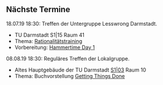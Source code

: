 ## Nächste Termine



18.07.19 18:30:
Treffen der Untergruppe Lesswrong Darmstadt.

 * TU Darmstadt S1|15 Raum 41
 * Thema: [Rationalitätstraining](https://www.lesswrong.com/s/qRxTKm7DAftSuTGvj/p/ESnzpoCJrAfwAzpMB)
 * Vorbereitung: [Hammertime Day 1](https://www.lesswrong.com/s/qRxTKm7DAftSuTGvj/p/rFjhz5Ks685xHbMXW)

 08.08.19 18:30: Reguläres Treffen der Lokalgruppe.

 * Altes Hauptgebäude der TU Darmstadt [S1|03](https://www.tu-darmstadt.de/universitaet/campus/stadtmitte_3/index.de.jsp) Raum 10
 * Thema: Buchvorstellung [Getting Things Done](https://en.wikipedia.org/wiki/Getting_Things_Done)
